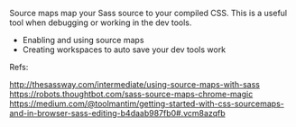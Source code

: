 Source maps map your Sass source to your compiled CSS. This is a useful
tool when debugging or working in the dev tools. 

* Enabling and using source maps
* Creating workspaces to auto save your dev tools work

Refs:

http://thesassway.com/intermediate/using-source-maps-with-sass
https://robots.thoughtbot.com/sass-source-maps-chrome-magic
https://medium.com/@toolmantim/getting-started-with-css-sourcemaps-and-in-browser-sass-editing-b4daab987fb0#.vcm8azqfb
